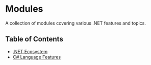 # Modules

A collection of modules covering various .NET features and topics.

## Table of Contents

- [.NET Ecosystem](./dotnet-ecosystem/readme.md)
- [C# Language Features](./language/readme.md)
